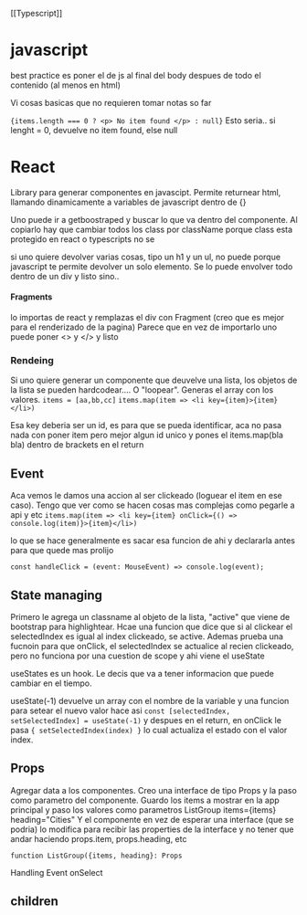 [[Typescript]]
# javascript 

best practice es poner el <script></script> de js al final del body despues de todo el contenido (al menos en html)

Vi cosas basicas que no requieren tomar notas so far

`{items.length === 0 ? <p> No item found </p> : null}`
Esto seria.. si lenght = 0, devuelve no item found, else null
# React


Library  para generar componentes en javascipt.
Permite returnear html, llamando dinamicamente a variables de javascript dentro de {}

Uno puede ir a getboostraped y buscar lo que va dentro del componente. Al copiarlo hay que cambiar todos los class por className porque class esta protegido en react o typescripts no se

si uno quiere devolver varias cosas, tipo un h1 y un ul, no puede porque javascript te permite devolver un solo elemento.
Se lo puede envolver todo dentro de un div y listo
sino..
#### Fragments
lo importas de react y remplazas el div con Fragment (creo que es mejor para el renderizado de la pagina)
Parece que en vez de importarlo uno puede poner <> y </> y listo


### Rendeing

Si uno quiere generar un componente que deuvelve una lista, los objetos de la lista se pueden hardcodear....
O "loopear".
Generas el array con los valores. 
`items = [aa,bb,cc]`
`items.map(item => <li key={item}>{item}</li>)`

Esa key deberia ser un id, es para que se pueda identificar, aca no pasa nada con poner item pero mejor algun id unico
y pones el items.map(bla bla) dentro de brackets en el return  

## Event

Aca vemos le damos una accion al ser clickeado (loguear el item en ese caso). Tengo que ver como se hacen cosas mas complejas como pegarle a api y etc
`items.map(item => <li key={item} onClick={() => console.log(item)}>{item}</li>)`

lo que se hace generalmente es sacar esa funcion de ahi y declararla antes para que quede mas prolijo

`const handleClick = (event: MouseEvent) => console.log(event);`

## State managing

Primero le agrega un classname al objeto de la lista, "active" que viene de bootstrap para highlightear. Hcae una funcion que dice que si al clickear el selectedIndex es igual al index clickeado, se active. Ademas prueba una fucnoin para que onClick, el selectedIndex se actualice al recien clickeado, pero no funciona por una cuestion de scope  y ahi viene el useState

useStates es un hook. Le decis que va a tener informacion que puede cambiar en el tiempo.

useState(-1) devuelve un array con el nombre de la variable y una funcion para setear el nuevo valor
hace asi
`const [selectedIndex, setSelectedIndex] = useState(-1)`
y despues en el return, en onClick le pasa `{ setSelectedIndex(index) }` lo cual actualiza el estado con el valor index.

## Props
 Agregar data a los componentes.
 Creo una interface de tipo Props y la paso como parametro del componente.
 Guardo los items a mostrar en la app principal y paso los valores como parametros
 ListGroup items={items} heading="Cities"
Y el componente en vez de esperar una interface (que se podria) lo modifica para recibir las properties de la interface y no tener que andar haciendo props.item, props.heading, etc

`function ListGroup({items, heading}: Props`


Handling Event
onSelect


## children

